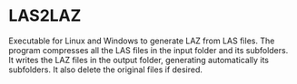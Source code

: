 # LAS2LAZ

Executable for Linux and Windows to generate LAZ from LAS files.
The program compresses all the LAS files in the input folder and its subfolders.
It writes the LAZ files in the output folder, generating automatically its subfolders.
It also delete the original files if desired.
